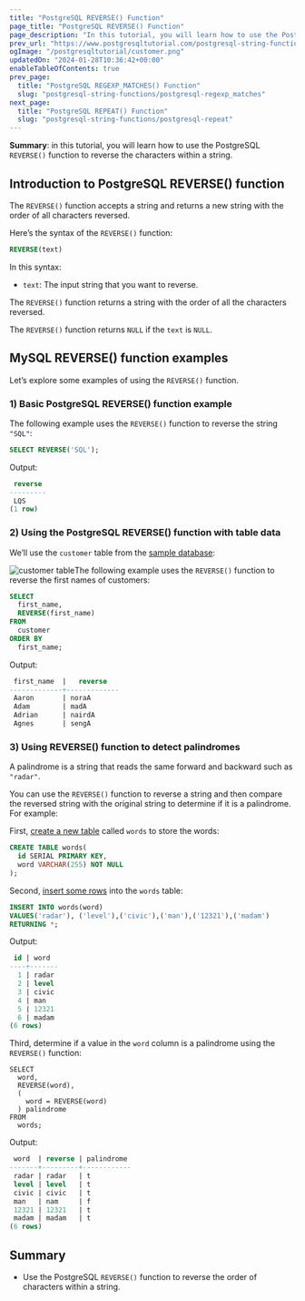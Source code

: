 ```yaml
---
title: "PostgreSQL REVERSE() Function"
page_title: "PostgreSQL REVERSE() Function"
page_description: "In this tutorial, you will learn how to use the PostgreSQL REVERSE() function to reverse the characters within a string."
prev_url: "https://www.postgresqltutorial.com/postgresql-string-functions/postgresql-reverse/"
ogImage: "/postgresqltutorial/customer.png"
updatedOn: "2024-01-28T10:36:42+00:00"
enableTableOfContents: true
prev_page: 
  title: "PostgreSQL REGEXP_MATCHES() Function"
  slug: "postgresql-string-functions/postgresql-regexp_matches"
next_page: 
  title: "PostgreSQL REPEAT() Function"
  slug: "postgresql-string-functions/postgresql-repeat"
---
```





**Summary**: in this tutorial, you will learn how to use the PostgreSQL `REVERSE()` function to reverse the characters within a string.


## Introduction to PostgreSQL REVERSE() function

The `REVERSE()` function accepts a string and returns a new string with the order of all characters reversed.

Here’s the syntax of the `REVERSE()` function:


```sql
REVERSE(text)
```
In this syntax:

* `text`: The input string that you want to reverse.

The `REVERSE()` function returns a string with the order of all the characters reversed.

The `REVERSE()` function returns `NULL` if the `text` is `NULL`.


## MySQL REVERSE() function examples

Let’s explore some examples of using the `REVERSE()` function.


### 1\) Basic PostgreSQL REVERSE() function example

The following example uses the `REVERSE()` function to reverse the string `"SQL"`:


```sql
SELECT REVERSE('SQL');
```
Output:


```sql
 reverse
---------
 LQS
(1 row)
```

### 2\) Using the PostgreSQL REVERSE() function with table data

We’ll use the `customer` table from the [sample database](../postgresql-getting-started/postgresql-sample-database):

![customer table](/postgresqltutorial/customer.png)The following example uses the `REVERSE()` function to reverse the first names of customers:


```sql
SELECT 
  first_name, 
  REVERSE(first_name) 
FROM 
  customer 
ORDER BY 
  first_name;
```
Output:


```sql
 first_name  |   reverse
-------------+-------------
 Aaron       | noraA
 Adam        | madA
 Adrian      | nairdA
 Agnes       | sengA
```

### 3\) Using REVERSE() function to detect palindromes

A palindrome is a string that reads the same forward and backward such as `"radar"`.

You can use the `REVERSE()` function to reverse a string and then compare the reversed string with the original string to determine if it is a palindrome. For example:

First, [create a new table](../postgresql-tutorial/postgresql-create-table) called `words` to store the words:


```sql
CREATE TABLE words(
  id SERIAL PRIMARY KEY,
  word VARCHAR(255) NOT NULL
);
```
Second, [insert some rows](../postgresql-tutorial/postgresql-insert-multiple-rows) into the `words` table:


```sql
INSERT INTO words(word)
VALUES('radar'), ('level'),('civic'),('man'),('12321'),('madam')
RETURNING *;
```
Output:


```sql
 id | word
----+-------
  1 | radar
  2 | level
  3 | civic
  4 | man
  5 | 12321
  6 | madam
(6 rows)
```
Third, determine if a value in the `word` column is a palindrome using the `REVERSE()` function:


```
SELECT 
  word, 
  REVERSE(word), 
  (
    word = REVERSE(word)
  ) palindrome 
FROM 
  words;
```
Output:


```sql
 word  | reverse | palindrome
-------+---------+------------
 radar | radar   | t
 level | level   | t
 civic | civic   | t
 man   | nam     | f
 12321 | 12321   | t
 madam | madam   | t
(6 rows)
```

## Summary

* Use the PostgreSQL `REVERSE()` function to reverse the order of characters within a string.

